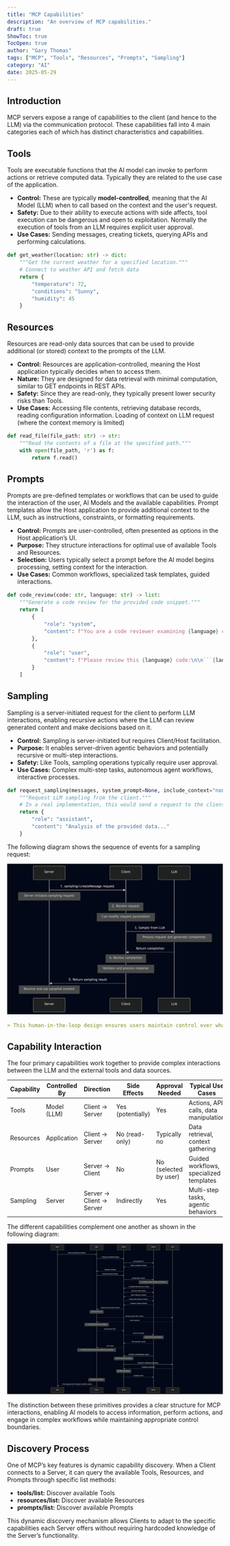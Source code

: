 ```yaml
---
title: "MCP Capabilities"
description: "An overview of MCP capabilities."
draft: true
ShowToc: true
TocOpen: true
author: "Gary Thomas"
tags: ["MCP", "Tools", "Resources", "Prompts", "Sampling"]
category: "AI"
date: 2025-05-29
---
```


## Introduction

MCP servers expose a range of capabilities to the client (and hence to the LLM) via the communication protocol. These capabilities fall into 4 main categories each of which has distinct characteristics and capabilities.

## Tools

Tools are executable functions that the AI model can invoke to perform actions or retrieve computed data. Typically they are related to the use case of the application. 

* **Control:** These are typically **model-controlled**, meaning that the AI Model (LLM) when to call based on the context and the user's request.
* **Safety:** Due to their ability to execute actions with side affects, tool execution can be dangerous and open to exploitation. Normally the execution of tools from an LLM requires explicit user approval.
* **Use Cases:** Sending messages, creating tickets, querying APIs and performing calculations.

```python
def get_weather(location: str) -> dict:
    """Get the current weather for a specified location."""
    # Connect to weather API and fetch data
    return {
        "temperature": 72,
        "conditions": "Sunny",
        "humidity": 45
    }
```

## Resources

Resources are read-only data sources that can be used to provide additional (or stored) context to the prompts of the LLM.

* **Control:** Resources are application-controlled, meaning the Host application typically decides when to access them.
* **Nature:** They are designed for data retrieval with minimal computation, similar to GET endpoints in REST APIs.
* **Safety:** Since they are read-only, they typically present lower security risks than Tools.
* **Use Cases:** Accessing file contents, retrieving database records, reading configuration information. Loading of context on LLM request (where the context memory is limited)

```python
def read_file(file_path: str) -> str:
    """Read the contents of a file at the specified path."""
    with open(file_path, 'r') as f:
        return f.read()
```

## Prompts

Prompts are pre-defined templates or workflows that can be used to guide the interaction of the user, AI Models and the available capabilities. Prompt templates allow the Host application to provide additional context to the LLM, such as instructions, constraints, or formatting requirements.

* **Control:** Prompts are user-controlled, often presented as options in the Host application’s UI.
* **Purpose:** They structure interactions for optimal use of available Tools and Resources.
* **Selection:** Users typically select a prompt before the AI model begins processing, setting context for the interaction.
* **Use Cases:** Common workflows, specialized task templates, guided interactions.

```python
def code_review(code: str, language: str) -> list:
    """Generate a code review for the provided code snippet."""
    return [
        {
            "role": "system",
            "content": f"You are a code reviewer examining {language} code. Provide a detailed review highlighting best practices, potential issues, and suggestions for improvement."
        },
        {
            "role": "user",
            "content": f"Please review this {language} code:\n\n```{language}\n{code}\n```"
        }
    ]
```

## Sampling

Sampling is a server-initiated request for the client to perform LLM interactions, enabling recursive actions where the LLM can review generated content and make decisions based on it.

* **Control:** Sampling is server-initiated but requires Client/Host facilitation.
* **Purpose:** It enables server-driven agentic behaviors and potentially recursive or multi-step interactions.
* **Safety:** Like Tools, sampling operations typically require user approval.
* **Use Cases:** Complex multi-step tasks, autonomous agent workflows, interactive processes.

```python
def request_sampling(messages, system_prompt=None, include_context="none"):
    """Request LLM sampling from the client."""
    # In a real implementation, this would send a request to the client
    return {
        "role": "assistant",
        "content": "Analysis of the provided data..."
    }
```
The following diagram shows the sequence of events for a sampling request:

![Sampling Sequence](mcp-sampling-sequence.png)

```markdown
> This human-in-the-loop design ensures users maintain control over what the LLM sees and generates. When implementing sampling, it’s important to provide clear, well-structured prompts and include relevant context.
```
## Capability Interaction

The four primary capabilities work together to provide complex interactions between the LLM and the external tools and data sources. 


|Capability|Controlled By|Direction|Side Effects|Approval Needed|Typical Use Cases|
|---|---|---|---|---|---|
|Tools|Model (LLM)|Client → Server|Yes (potentially)|Yes|Actions, API calls, data manipulation|
|Resources|Application|Client → Server|No (read-only)|Typically no|Data retrieval, context gathering|
|Prompts|User|Server → Client|No|No (selected by user)|Guided workflows, specialized templates|
|Sampling|Server|Server → Client → Server|Indirectly|Yes|Multi-step tasks, agentic behaviors|

The different capabilities complement one another as shown in the following diagram:

![Capability Interaction](mcp-capability-interaction.png)

The distinction between these primitives provides a clear structure for MCP interactions, enabling AI models to access information, perform actions, and engage in complex workflows while maintaining appropriate control boundaries.

## Discovery Process

One of MCP’s key features is dynamic capability discovery. When a Client connects to a Server, it can query the available Tools, Resources, and Prompts through specific list methods:

* **tools/list:** Discover available Tools
* **resources/list:** Discover available Resources
* **prompts/list:** Discover available Prompts

This dynamic discovery mechanism allows Clients to adapt to the specific capabilities each Server offers without requiring hardcoded knowledge of the Server’s functionality.
